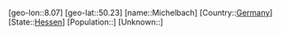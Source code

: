 ﻿---
location: [50.23,8.07]
type: City
tags:
- geo/City


SpocWebEntityId: 32459
isDeleted: false
confidential: public

---
[geo-lon::8.07]
[geo-lat::50.23]
[name::Michelbach]
[Country::[Germany](geo/Continent/Europe/Germany.md)]
[State::[Hessen](geo/Continent/Europe/Germany/Hessen.md)]
[Population::]
[Unknown::]

